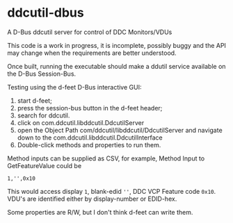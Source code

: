 # ddcutil-dbus
A D-Bus ddcutil server for control of DDC Monitors/VDUs

This code is a work in progress, it is incomplete, possibly buggy and the API may
change when the requirements are better understood.

Once built, running the executable should make a ddutil service available on 
the D-Bus Session-Bus.

Testing using the d-feet D-Bus interactive GUI: 
1. start d-feet;
2. press the session-bus button in the d-feet header;
3. search for ddcutil.
4. click on com.ddcutil.libddcutil.DdcutilServer
5. open the Object Path com/ddcutil/libddcutil/DdcutilServer and 
   navigate down to the com.ddcutil.libddcutil.DdcutilInterface
7. Double-click methods and properties to run them.

Method inputs can be supplied as CSV, for example, Method Input to GetFeatureValue could be 

```
1,'',0x10
```
This would access display `1`, blank-edid `''`, DDC VCP Feature code `0x10`. 
VDU's are identified either by display-number or EDID-hex.

Some properties are R/W, but I don't think d-feet can write them.


